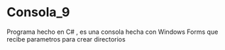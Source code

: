 # Consola_9
Programa hecho en C# , es una consola hecha con Windows Forms que recibe parametros para crear directorios 
